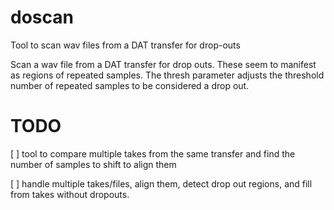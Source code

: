 # doscan
Tool to scan wav files from a DAT transfer for drop-outs

Scan a wav file from a DAT transfer for drop outs.  These seem to manifest as regions of repeated samples. 
The thresh parameter adjusts the threshold number of repeated samples to be considered a drop out.

# TODO
[ ]  tool to compare multiple takes from the same transfer and find the number of samples to shift to align them

[ ]  handle multiple takes/files, align them, detect drop out regions, and fill from takes without dropouts.
